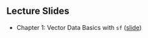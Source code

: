 ## Lecture Slides

+ Chapter 1: Vector Data Basics with `sf` ([slide](https://tmieno2.github.io/R-spatial-micro-credit/vector_basics.html))
